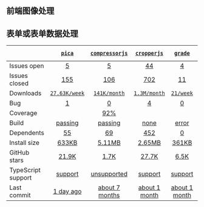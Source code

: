 ## 前端图像处理
## 表单或表单数据处理
|   | [`pica`][b0] | [`compressorjs`][r0] | [`cropperjs`][n0] | [`grade`][k0] | [`merge-images`][a0] |
|---|:---:|:---:|:----:|:----:|:----:|
| Issues open           | [5][IO1] | [5][IO2] | [44][IO3] | [4][IO4] | [19][IO5] |
| Issues closed         | [155][IC1] | [106][IC2] | [702][IC3] | [11][IC4] | [29][IC5] |
| Downloads             | [`27.63K/week`][DL1] | [`141K/month`][DL2] | [`1.3M/month`][DL3] | [`21/week`][DL4] | [`87K/month`][DL5] |
| Bug              | [1][bug1] | [0][bug2] | [4][bug3] | [0][bug4] | [0][bug5] |
| Coverage              |  | [92%][cover2] |  |  | [93%][cover5] |
| Build                 | [passing][bd1] | [passing][bd2] | [none][bd3] | [error][bd4] | [passing][bd5] |
| Dependents            | [55][dep1] | [69][dep2] | [452][dep3] | [0][dep4] | [22][dep5] |
| Install size          | [633KB][IS1] | [5.11MB][IS2] | [2.65MB][IS3] | [361KB][IS4] | [2.44MB][IS5] |
| GitHub stars          | [21.9K][stars1] | [1.7K][stars2] | [27.7K][stars3] | [6.5K][stars4] | [2.6K][stars5] |
| TypeScript support    | [support][TS1] | [unsupported][TS2] | [support][TS3] | [support][TS4] | [support][TS5] |
| Last commit           | [1 day ago][commits1] | [about 7 months][commits2] | [about 1 month][commits3] | [about 1 month][commits4] | [about 4 years][commits5] |

[b0]: https://github.com/nodeca/pica
[r0]: https://github.com/fengyuanchen/compressorjs
[n0]: https://github.com/fengyuanchen/cropperjs
[k0]: https://github.com/benhowdle89/grade
[a0]: https://github.com/lukechilds/merge-images

[IO1]: https://github.com/nodeca/pica/issues
[IO2]: https://github.com/fengyuanchen/compressorjs/issues
[IO3]: https://github.com/fengyuanchen/cropperjs/issues
[IO4]: https://github.com/benhowdle89/grade/issues
[IO5]: https://github.com/lukechilds/merge-images/issues
[IC1]: https://github.com/nodeca/pica/issues
[IC2]: https://github.com/fengyuanchen/compressorjs/issues
[IC3]: https://github.com/fengyuanchen/cropperjs/issues
[IC4]: https://github.com/benhowdle89/grade/issues
[IC5]: https://github.com/lukechilds/merge-images/issues

[DL1]: https://www.npmjs.com/package/pica
[DL2]: https://www.npmjs.com/package/compressorjs
[DL3]: https://www.npmjs.com/package/cropperjs
[DL4]: https://www.npmjs.com/package/grade
[DL5]: https://www.npmjs.com/package/merge-images

[bd1]: https://www.travis-ci.org/github/nodeca/pica
[bd2]: https://travis-ci.org/github/fengyuanchen/compressorjs
[bd3]: https://travis-ci.org/github/formium/formik
[bd4]: https://travis-ci.org/github/final-form/react-final-form
[bd5]: https://travis-ci.org/github/christianalfoni/formsy-react

[bug1]: https://github.com/nodeca/pica/issues?q=is%3Aopen+is%3Aissue+label%3Abug
[bug2]: https://github.com/fengyuanchen/compressorjs/issues?q=is%3Aopen+is%3Aissue+label%3Abug
[bug3]: https://github.com/fengyuanchen/cropperjs/issues?q=is%3Aopen+is%3Aissue+label%3Abug
[bug4]: https://github.com/benhowdle89/grade/issues?q=is%3Aopen+is%3Aissue+label%3Abug
[bug5]: https://github.com/lukechilds/merge-images/issues?q=is%3Aopen+is%3Aissue+label%3Abug

[cover2]: https://app.codecov.io/gh/fengyuanchen/compressorjs
[cover5]: https://coveralls.io/github/lukechilds/merge-images?branch=master

[dep1]: https://www.npmjs.com/package/pica
[dep2]: https://www.npmjs.com/package/compressorjs
[dep3]: https://www.npmjs.com/package/cropperjs
[dep4]: https://www.npmjs.com/package/grade
[dep5]: https://www.npmjs.com/package/merge-images

[IS1]: https://packagephobia.com/result?p=react-hook-form
[IS2]: https://packagephobia.com/result?p=rc-form
[IS3]: https://packagephobia.com/result?p=formik
[IS4]: https://packagephobia.com/result?p=react-final-form
[IS5]: https://packagephobia.com/result?p=formsy-react

[stars1]: https://github.com/react-hook-form/react-hook-form/stargazers
[stars2]: https://github.com/react-component/form/stargazers
[stars3]: https://github.com/formium/formik/stargazers
[stars4]: https://github.com/final-form/react-final-form/stargazers
[stars5]: https://github.com/christianalfoni/formsy-react/stargazers

[TS1]: https://github.com/react-hook-form/react-hook-form/search?l=typescript
[TS2]: https://github.com/react-component/form/search?l=javascript
[TS3]: https://github.com/formium/formik/search?l=typescript
[TS4]: https://github.com/final-form/react-final-form/search?l=typescript
[TS5]: https://www.npmjs.com/package/formsy-react

[commits1]: https://github.com/react-hook-form/react-hook-form/commits
[commits2]: https://github.com/react-component/form/commits
[commits3]: https://github.com/formium/formik/commits
[commits4]: https://github.com/final-form/react-final-form/commits
[commits5]: https://github.com/christianalfoni/formsy-react/commits
